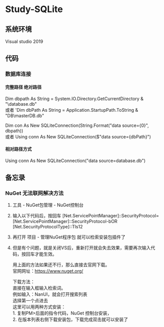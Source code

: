 # Study-SQLite
## 系统环境
   Visual studio 2019
   
   
## 代码
### 数据库连接
#### 完整路径 绝对路径
Dim dbpath As String = System.IO.Directory.GetCurrentDirectory & "\database.db"  
或者
'Dim dbPath As String = Application.StartupPath.ToString & "DB\masterDB.db"  

Dim con As New SQLiteConnection(String.Format("data source={0}", dbpath))   
或者
Using conn As New SQLiteConnection($"data source={dbPath}")  

#### 相对路径方式
Using conn As New SQLiteConnection("data source=database.db")  
   
   
## 备忘录
### NuGet 无法联网解决方法

 1. 工具 - NuGet包管理 - NuGet控制台

 2. 输入以下代码后，按回车
   [Net.ServicePointManager]::SecurityProtocol=[Net.ServicePointManager]::SecurityProtocol-bOR [Net.SecurityProtocolType]::Tls12

 3. 再打开 项目 - 管理NuGet程序包 就可以检索安装包插件了

 4. 但是有个问题，就是关闭VS后，重新打开就会失去效果，需要再次输入代码，按回车才能生效。

	用上面的方法如果还不行，那么直接去官网下载。  
	官网网址：https://www.nuget.org/

	下载方法：  
		直接在输入框输入检索词。  
		例如输入：NanUI，就会打开搜索列表  
		选择第一个点进去  
		这里可以用两种方式安装：  
			1. 复制PM>后面的指令代码，NuGet 控制台安装，  
			2. 在版本列表右侧下载安装包，下载完成双击就可以安装了
